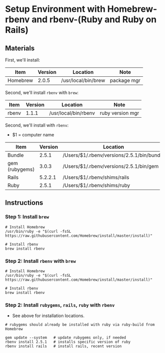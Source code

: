 # Setup Environment with Homebrew-rbenv and rbenv-(Ruby and Ruby on Rails)

## Materials
First, we'll install:

| Item     | Version | Location             | Note             |
| -------- | ------- | -------------------- | ---------------- |
| Homebrew | 2.0.5   | /usr/local/bin/brew  | package mgr      |

Second, we'll install `rbenv` with `brew`:

| Item     | Version | Location             | Note             |
| -------- | ------- | -------------------- | ---------------- |
| rbenv    | 1.1.1   | /usr/local/bin/rbenv | ruby version mgr |

Second, we'll install with `rbenv`:
* $1 = computer name

| Item           | Version | Location                                   |
| -------------- | ------- | -------------------------------------------|
| Bundle         | 2.5.1   | /Users/$1/.rbenv/versions/2.5.1/bin/bundle |
| gem (rubygems) | 3.0.3   | /Users/$1/.rbenv/versions/2.5.1/bin/gem    |
| Rails          | 5.2.2.1 | /Users/$1/.rbenv/shims/rails               |
| Ruby           | 2.5.1   | /Users/$1/.rbenv/shims/ruby                |

## Instructions
### Step 1: Install `brew`

```
# Install Homebrew
/usr/bin/ruby -e "$(curl -fsSL https://raw.githubusercontent.com/Homebrew/install/master/install)"

# Install rbenv
brew install rbenv
```

### Step 2: Install `rbenv` with `brew`

```
# Install Homebrew
/usr/bin/ruby -e "$(curl -fsSL https://raw.githubusercontent.com/Homebrew/install/master/install)"

# Install rbenv
brew install rbenv
```

### Step 2: Install `rubygems`, `rails`, `ruby` with `rbenv`
* See above for installation locations.

```
# rubygems should already be installed with ruby via ruby-build from Homebrew

gem update --system   # update rubygems only, if needed
rbenv install 2.5.1   # installs specific version of ruby
rbenv install rails   # install rails, recent version
```
